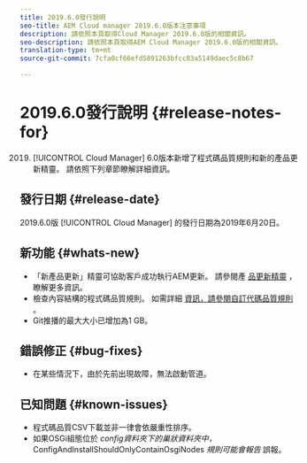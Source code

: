 ```yaml
---
title: 2019.6.0發行說明
seo-title: AEM Cloud manager 2019.6.0版本注意事項
description: 請依照本頁取得Cloud Manager 2019.6.0版的相關資訊。
seo-description: 請依照本頁取得AEM Cloud Manager 2019.6.0版的相關資訊。
translation-type: tm+mt
source-git-commit: 7cfa0cf66efd5891263bfcc83a5149daec5c8b67

---
```


# 2019.6.0發行說明 {#release-notes-for}

2019. [!UICONTROL Cloud Manager] 6.0版本新增了程式碼品質規則和新的產品更新精靈。 請依照下列章節瞭解詳細資訊。

## 發行日期 {#release-date}

2019.6.0版 [!UICONTROL Cloud Manager] 的發行日期為2019年6月20日。

## 新功能 {#whats-new}

* 「新產品更新」精靈可協助客戶成功執行AEM更新。 請參閱產 [品更新精靈](overview-productupdate-wizard.md) ，瞭解更多資訊。
* 檢查內容結構的程式碼品質規則。 如需詳細 [資訊，請參閱自訂代碼品質規則](custom-code-quality-rules.md) 。
* Git推播的最大大小已增加為1 GB。

## 錯誤修正 {#bug-fixes}

* 在某些情況下，由於先前出現故障，無法啟動管道。

## 已知問題 {#known-issues}

* 程式碼品質CSV下載並非一律會依嚴重性排序。
* 如果OSGi組態位於 *config資料夾下的巢狀資料夾中，* ConfigAndInstallShouldOnlyContainOsgiNodes *規則可能會報告* 誤報。